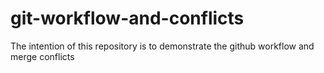 # git-workflow-and-conflicts
The intention of this repository is to demonstrate the github workflow and merge conflicts
